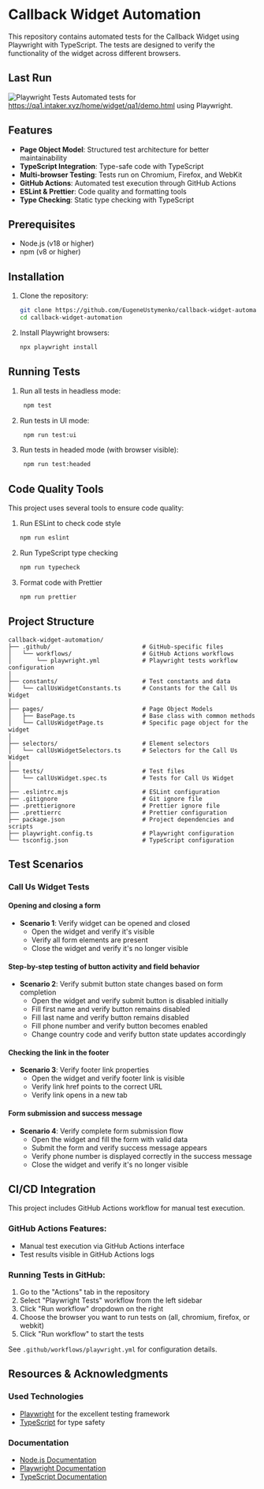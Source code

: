 # Callback Widget Automation

This repository contains automated tests for the Callback Widget using Playwright with TypeScript.
The tests are designed to verify the functionality of the widget across different browsers.

## Last Run

![Playwright Tests](https://github.com/EugeneUstymenko/callback-widget-automation/workflows/Playwright%20Tests/badge.svg)
Automated tests for https://qa1.intaker.xyz/home/widget/qa1/demo.html using Playwright.

## Features

- **Page Object Model**: Structured test architecture for better maintainability
- **TypeScript Integration**: Type-safe code with TypeScript
- **Multi-browser Testing**: Tests run on Chromium, Firefox, and WebKit
- **GitHub Actions**: Automated test execution through GitHub Actions
- **ESLint & Prettier**: Code quality and formatting tools
- **Type Checking**: Static type checking with TypeScript

## Prerequisites

- Node.js (v18 or higher)
- npm (v8 or higher)

## Installation

1. Clone the repository:

   ```bash
   git clone https://github.com/EugeneUstymenko/callback-widget-automation.git
   cd callback-widget-automation
   ```

2. Install Playwright browsers:

   ```bash
   npx playwright install
   ```

## Running Tests

1. Run all tests in headless mode:

   ```bash
    npm test
   ```

2. Run tests in UI mode:

   ```bash
    npm run test:ui
   ```

3. Run tests in headed mode (with browser visible):

   ```bash
    npm run test:headed
   ```

## Code Quality Tools

This project uses several tools to ensure code quality:

1. Run ESLint to check code style

   ```bash
   npm run eslint
   ```

2. Run TypeScript type checking

   ```bash
   npm run typecheck
   ```

3. Format code with Prettier

   ```bash
   npm run prettier
   ```

## Project Structure

```
callback-widget-automation/
├── .github/                          # GitHub-specific files
│   └── workflows/                    # GitHub Actions workflows
│       └── playwright.yml            # Playwright tests workflow configuration
│
├── constants/                        # Test constants and data
│   └── callUsWidgetConstants.ts      # Constants for the Call Us Widget
│
├── pages/                            # Page Object Models
│   ├── BasePage.ts                   # Base class with common methods
│   └── CallUsWidgetPage.ts           # Specific page object for the widget
│
├── selectors/                        # Element selectors
│   └── callUsWidgetSelectors.ts      # Selectors for the Call Us Widget
│
├── tests/                            # Test files
│   └── callUsWidget.spec.ts          # Tests for Call Us Widget
│
├── .eslintrc.mjs                     # ESLint configuration
├── .gitignore                        # Git ignore file
├── .prettierignore                   # Prettier ignore file
├── .prettierrc                       # Prettier configuration
├── package.json                      # Project dependencies and scripts
├── playwright.config.ts              # Playwright configuration
└── tsconfig.json                     # TypeScript configuration
```

## Test Scenarios

### Call Us Widget Tests

#### Opening and closing a form

- **Scenario 1**: Verify widget can be opened and closed
  - Open the widget and verify it's visible
  - Verify all form elements are present
  - Close the widget and verify it's no longer visible

#### Step-by-step testing of button activity and field behavior

- **Scenario 2**: Verify submit button state changes based on form completion
  - Open the widget and verify submit button is disabled initially
  - Fill first name and verify button remains disabled
  - Fill last name and verify button remains disabled
  - Fill phone number and verify button becomes enabled
  - Change country code and verify button state updates accordingly

#### Checking the link in the footer

- **Scenario 3**: Verify footer link properties
  - Open the widget and verify footer link is visible
  - Verify link href points to the correct URL
  - Verify link opens in a new tab

#### Form submission and success message

- **Scenario 4**: Verify complete form submission flow
  - Open the widget and fill the form with valid data
  - Submit the form and verify success message appears
  - Verify phone number is displayed correctly in the success message
  - Close the widget and verify it's no longer visible

## CI/CD Integration

This project includes GitHub Actions workflow for manual test execution.

### GitHub Actions Features:

- Manual test execution via GitHub Actions interface
- Test results visible in GitHub Actions logs

### Running Tests in GitHub:

1. Go to the "Actions" tab in the repository
2. Select "Playwright Tests" workflow from the left sidebar
3. Click "Run workflow" dropdown on the right
4. Choose the browser you want to run tests on (all, chromium, firefox, or webkit)
5. Click "Run workflow" to start the tests

See `.github/workflows/playwright.yml` for configuration details.

## Resources & Acknowledgments

### Used Technologies

- [Playwright](https://playwright.dev/) for the excellent testing framework
- [TypeScript](https://www.typescriptlang.org/) for type safety

### Documentation

- [Node.js Documentation](https://nodejs.org/en/docs/)
- [Playwright Documentation](https://playwright.dev/docs/intro)
- [TypeScript Documentation](https://www.typescriptlang.org/docs/)
